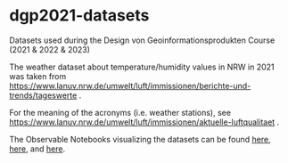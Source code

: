 # dgp2021-datasets

Datasets used during the Design von Geoinformationsprodukten Course (2021 \& 2022 & 2023)

The weather dataset about temperature/humidity values in NRW in 2021 was taken from https://www.lanuv.nrw.de/umwelt/luft/immissionen/berichte-und-trends/tageswerte .

For the meaning of the acronyms (i.e. weather stations), see https://www.lanuv.nrw.de/umwelt/luft/immissionen/aktuelle-luftqualitaet .

The Observable Notebooks visualizing the datasets can be found [here](https://observablehq.com/@aurioldegbelo/informationsvisualisierung-i), [here](https://observablehq.com/@aurioldegbelo/informationsvisualisierung-ii), and [here](https://observablehq.com/@aurioldegbelo/geovisualisierung).
